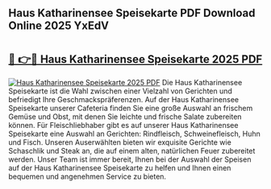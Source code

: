 ## Haus Katharinensee Speisekarte PDF Download Online 2025 YxEdV

# <h2><a href="http://gcb41n.nevu.top/?p=Haus+Katharinensee+Speisekarte">🔗 👉🔴 Haus Katharinensee Speisekarte 2025 PDF</a></h2>

[![Haus Katharinensee Speisekarte 2025 PDF](https://i.imgur.com/dBaPXMq.png)](http://gcb41n.nevu.top/?p=Haus+Katharinensee+Speisekarte)
Die Haus Katharinensee Speisekarte ist die Wahl zwischen einer Vielzahl von Gerichten und befriedigt Ihre Geschmackspräferenzen. Auf der Haus Katharinensee Speisekarte unserer Cafeteria finden Sie eine große Auswahl an frischem Gemüse und Obst, mit denen Sie leichte und frische Salate zubereiten können. Für Fleischliebhaber gibt es auf unserer Haus Katharinensee Speisekarte eine Auswahl an Gerichten: Rindfleisch, Schweinefleisch, Huhn und Fisch. Unseren Auserwählten bieten wir exquisite Gerichte wie Schaschlik und Steak an, die auf einem alten, natürlichen Feuer zubereitet werden. Unser Team ist immer bereit, Ihnen bei der Auswahl der Speisen auf der Haus Katharinensee Speisekarte zu helfen und Ihnen einen bequemen und angenehmen Service zu bieten.
